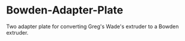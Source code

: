 # Bowden-Adapter-Plate
Two adapter plate for converting Greg's Wade's extruder to a Bowden extruder.

